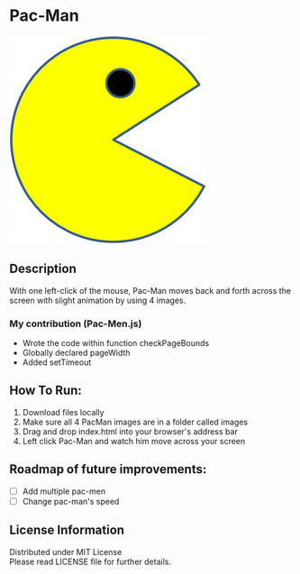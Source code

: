 # Pac-Man
<img src="./images/PacMan1.png" />
          
## Description
With one left-click of the mouse, Pac-Man moves back and forth across the screen with slight animation by using 4 images. 

### My contribution (Pac-Men.js)
- Wrote the code within function checkPageBounds
- Globally declared pageWidth
- Added setTimeout

## How To Run:
1. Download files locally
2. Make sure all 4 PacMan images are in a folder called images
3. Drag and drop index.html into your browser's address bar
4. Left click Pac-Man and watch him move across your screen

## Roadmap of future improvements:
- [ ] Add multiple pac-men
- [ ] Change pac-man's speed

## License Information
Distributed under MIT License  
Please read LICENSE file for further details.
